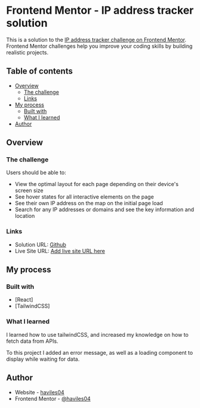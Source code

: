 # Frontend Mentor - IP address tracker solution

This is a solution to the [IP address tracker challenge on Frontend Mentor](https://www.frontendmentor.io/challenges/ip-address-tracker-I8-0yYAH0). Frontend Mentor challenges help you improve your coding skills by building realistic projects. 

## Table of contents

- [Overview](#overview)
  - [The challenge](#the-challenge)
  - [Links](#links)
- [My process](#my-process)
  - [Built with](#built-with)
  - [What I learned](#what-i-learned)
- [Author](#author)



## Overview

### The challenge

Users should be able to:

- View the optimal layout for each page depending on their device's screen size
- See hover states for all interactive elements on the page
- See their own IP address on the map on the initial page load
- Search for any IP addresses or domains and see the key information and location


### Links

- Solution URL: [Github](https://github.com/Haviles04/ip_tracker_app)
- Live Site URL: [Add live site URL here](https://cool-boba-748cd4.netlify.app/)

## My process

### Built with

- [React]
- [TailwindCSS]



### What I learned

I learned how to use tailwindCSS, and increased my knowledge on how to fetch data from APIs.

To this project I added an error message, as well as a loading component to display while waiting for data.


## Author

- Website - [haviles04](https://haviles04.github.io)
- Frontend Mentor - [@haviles04](https://www.frontendmentor.io/profile/haviles04)
